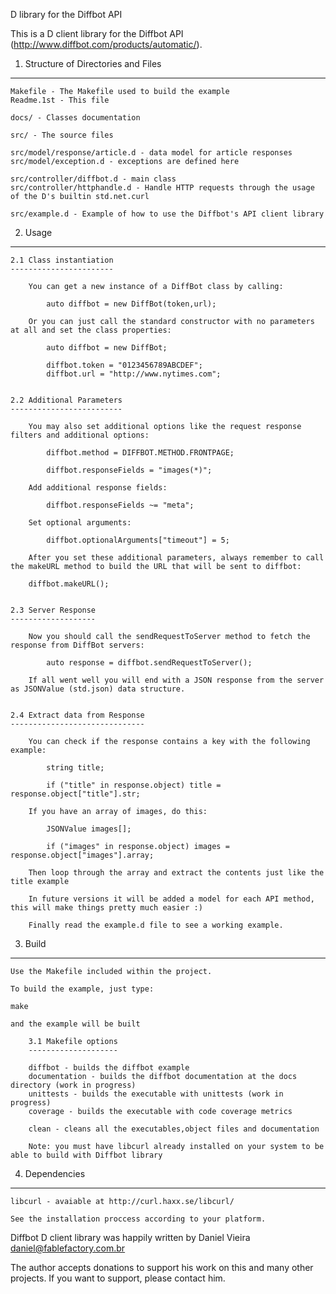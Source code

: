 D library for the Diffbot API

This is a D client library for the Diffbot API (http://www.diffbot.com/products/automatic/).

1. Structure of Directories and Files
-------------------------------------

	Makefile - The Makefile used to build the example
	Readme.1st - This file

	docs/ - Classes documentation

	src/ - The source files

	src/model/response/article.d - data model for article responses 
	src/model/exception.d - exceptions are defined here

	src/controller/diffbot.d - main class
	src/controller/httphandle.d - Handle HTTP requests through the usage of the D's builtin std.net.curl

	src/example.d - Example of how to use the Diffbot's API client library

2. Usage
--------

	2.1 Class instantiation
	-----------------------

		You can get a new instance of a DiffBot class by calling:

			auto diffbot = new DiffBot(token,url);

		Or you can just call the standard constructor with no parameters at all and set the class properties:

			auto diffbot = new DiffBot;

			diffbot.token = "0123456789ABCDEF";
			diffbot.url = "http://www.nytimes.com";


	2.2 Additional Parameters
	-------------------------

		You may also set additional options like the request response filters and additional options:

			diffbot.method = DIFFBOT.METHOD.FRONTPAGE;
			
			diffbot.responseFields = "images(*)";

		Add additional response fields:

			diffbot.responseFields ~= "meta";

		Set optional arguments:

			diffbot.optionalArguments["timeout"] = 5;

		After you set these additional parameters, always remember to call the makeURL method to build the URL that will be sent to diffbot:

		diffbot.makeURL();


	2.3 Server Response
	-------------------

		Now you should call the sendRequestToServer method to fetch the response from DiffBot servers:

			auto response = diffbot.sendRequestToServer();

		If all went well you will end with a JSON response from the server as JSONValue (std.json) data structure.


	2.4 Extract data from Response
	------------------------------

		You can check if the response contains a key with the following example:

			string title;

			if ("title" in response.object) title = response.object["title"].str;

		If you have an array of images, do this:

			JSONValue images[];

			if ("images" in response.object) images = response.object["images"].array;

		Then loop through the array and extract the contents just like the title example

		In future versions it will be added a model for each API method, this will make things pretty much easier :)

		Finally read the example.d file to see a working example.


3. Build
---------

	Use the Makefile included within the project.

	To build the example, just type:

	make 

	and the example will be built

		3.1 Makefile options
		--------------------

		diffbot - builds the diffbot example
		documentation - builds the diffbot documentation at the docs directory (work in progress)
		unittests - builds the executable with unittests (work in progress)
		coverage - builds the executable with code coverage metrics

		clean - cleans all the executables,object files and documentation

		Note: you must have libcurl already installed on your system to be able to build with Diffbot library


4. Dependencies
---------------

	libcurl - avaiable at http://curl.haxx.se/libcurl/

	See the installation proccess according to your platform.


Diffbot D client library was happily written by Daniel Vieira <daniel@fablefactory.com.br>

The author accepts donations to support his work on this and many other projects. 
If you want to support, please contact him.
